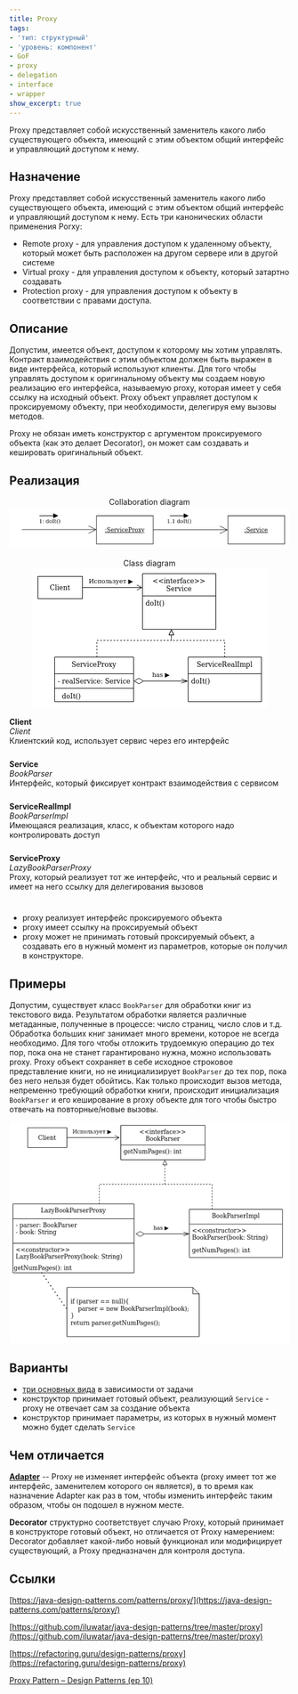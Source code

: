 ```yaml
---
title: Proxy
tags:
- 'тип: структурный'
- 'уровень: компонент'
- GoF
- proxy
- delegation
- interface
- wrapper
show_excerpt: true
---
```


Proxy представляет собой искусственный заменитель какого либо существующего
объекта, имеющий с этим объектом общий интерфейс и
управляющий доступом к нему.

<!--more-->

<style>
    .wrap {
        padding-bottom: 25px;
    }
</style>


## Назначение
Proxy представляет собой искусственный заменитель какого либо существующего
объекта, имеющий с этим объектом общий интерфейс и
управляющий доступом к нему. Есть три канонических области
применения Porxy:
- Remote proxy - для управления доступом к удаленному объекту, который может быть
расположен на другом сервере или в другой системе
- Virtual proxy - для управления доступом к объекту, который затартно создавать
- Protection proxy - для управления доступом к объекту в соответствии с правами доступа.

## Описание
Допустим, имеется объект, доступом к которому мы хотим управлять. Контракт
взаимодействия с этим объектом должен быть выражен в виде интерфейса, который
используют клиенты. Для того чтобы управлять доступом к оригинальному объекту
мы создаем новую реализацию его интерфейса, называемую proxy, которая имеет у себя
ссылку на исходный объект. Proxy объект управляет доступом к проксируемому объекту,
при необходимости, делегируя ему вызовы методов.

Proxy не обязан иметь конструктор с аргументом проксируемого объекта (как это делает Decorator),
он может сам создавать и кешировать оригинальный объект.

## Реализация

<p align="center">
  Collaboration diagram<br>
  <img src="/assets/images/proxy/proxy-object-diagram.png" />
</p>

<p align="center">
  Class diagram<br>
  <img src="/assets/images/proxy/proxy-uml-class-diagram.png" />
</p>


<div class="grid grid--px-0">
  <div class="cell cell--lg-2 cell--3"><b>Client</b></div>
  <div class="cell cell--auto"><i>Client</i></div>
  <div class="cell cell--lg-12 wrap">Клиентский код, использует сервис через его интерфейс</div>

  <div class="cell cell--lg-2 cell--3"><b>Service</b></div>
  <div class="cell cell--auto"><i>BookParser</i></div>
  <div class="cell cell--lg-12 wrap">Интерфейс, который фиксирует контракт взаимодействия с сервисом</div>

  <div class="cell cell--lg-2 cell--3"><b>ServiceRealImpl</b></div>
  <div class="cell cell--auto"><i>BookParserImpl</i></div>
  <div class="cell cell--lg-12 wrap">Имеющаяся реализация, класс, к объектам которого надо контролировать доступ</div>

  <div class="cell cell--lg-2 cell--3"><b>ServiceProxy</b></div>
  <div class="cell cell--auto"><i>LazyBookParserProxy</i></div>
  <div class="cell cell--lg-12 wrap">Proxy, который реализует тот же интерфейс, что и реальный сервис и имеет на него ссылку для делегирования вызовов</div>
</div>

- proxy реализует интерфейс проксируемого объекта
- proxy имеет ссылку на проксируемый объект
- proxy может не принимать готовый проксируемый объект, а создавать его в нужный
момент из параметров, которые он получил в конструкторе.

## Примеры
Допустим, существует класс `BookParser` для обработки книг из текстового вида.
Результатом обработки является различные метаданные, полученные в процессе: число
страниц, число слов и т.д. Обработка больших книг занимает много времени, которое
не всегда необходимо. Для того чтобы отложить трудоемкую операцию до тех пор,
пока она не станет гарантировано нужна, можно использовать proxy. Proxy объект
сохраняет в себе исходное строковое представление книги, но не инициализирует
`BookParser` до тех пор, пока без него нельзя будет обойтись. Как только происходит
вызов метода, непременно требующий обработки книги, происходит инициализация `BookParser`
и его кеширование в proxy объекте для того чтобы быстро отвечать на повторные/новые
вызовы.

<p align="center">
  <img src="/assets/images/proxy/proxy-uml-class-diagram-example.png" />
</p>

## Варианты
- [три основных вида](/2021/04/26/proxy.html#назначение) в зависимости от задачи
- конструктор принимает готовый объект, реализующий `Service` - proxy не отвечает сам за создание объекта
- конструктор принимает параметры, из которых в нужный момент можно будет сделать `Service`

## Чем отличается
**[Adapter](/2021/01/24/adapter.html)** -- Proxy не изменяет интерфейс объекта
(proxy имеет тот же интерфейс, заменителем которого он является), в то
время как назначение Adapter как раз в том, чтобы изменить интерфейс таким образом,
чтобы он подошел в нужном месте.

**Decorator** структурно соответствует случаю Proxy, который принимает в
конструкторе готовый объект, но отличается от Proxy намерением: Decorator
добавляет какой-либо новый функционал или модифицирует существующий, а Proxy
предназначен для контроля доступа.



## Ссылки
[https://java-design-patterns.com/patterns/proxy/](https://java-design-patterns.com/patterns/proxy/)

[https://github.com/iluwatar/java-design-patterns/tree/master/proxy](https://github.com/iluwatar/java-design-patterns/tree/master/proxy)

[https://refactoring.guru/design-patterns/proxy](https://refactoring.guru/design-patterns/proxy)

[Proxy Pattern – Design Patterns (ep 10)](https://www.youtube.com/watch?v=NwaabHqPHeM&list=PLrhzvIcii6GNjpARdnO4ueTUAVR9eMBpc&index=10)
